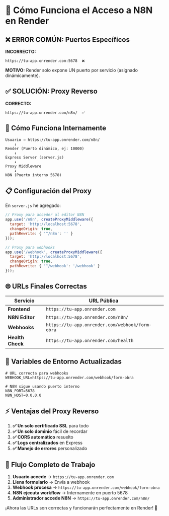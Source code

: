 # 🔧 Cómo Funciona el Acceso a N8N en Render

## ❌ **ERROR COMÚN: Puertos Específicos**

**INCORRECTO:**
```
https://tu-app.onrender.com:5678  ❌
```

**MOTIVO:** Render solo expone UN puerto por servicio (asignado dinámicamente).

## ✅ **SOLUCIÓN: Proxy Reverso**

**CORRECTO:**
```
https://tu-app.onrender.com/n8n/  ✅
```

## 🔄 **Cómo Funciona Internamente**

```
Usuario → https://tu-app.onrender.com/n8n/
    ↓
Render (Puerto dinámico, ej: 10000)
    ↓  
Express Server (server.js)
    ↓
Proxy Middleware
    ↓
N8N (Puerto interno 5678)
```

## 📋 **Configuración del Proxy**

En `server.js` he agregado:

```javascript
// Proxy para acceder al editor N8N
app.use('/n8n', createProxyMiddleware({
  target: 'http://localhost:5678',
  changeOrigin: true,
  pathRewrite: { '^/n8n': '' }
}));

// Proxy para webhooks
app.use('/webhook', createProxyMiddleware({
  target: 'http://localhost:5678',
  changeOrigin: true,
  pathRewrite: { '^/webhook': '/webhook' }
}));
```

## 🌐 **URLs Finales Correctas**

| Servicio | URL Pública |
|----------|-------------|
| **Frontend** | `https://tu-app.onrender.com` |
| **N8N Editor** | `https://tu-app.onrender.com/n8n/` |
| **Webhooks** | `https://tu-app.onrender.com/webhook/form-obra` |
| **Health Check** | `https://tu-app.onrender.com/health` |

## 🔐 **Variables de Entorno Actualizadas**

```env
# URL correcta para webhooks
WEBHOOK_URL=https://tu-app.onrender.com/webhook/form-obra

# N8N sigue usando puerto interno
N8N_PORT=5678
N8N_HOST=0.0.0.0
```

## ⚡ **Ventajas del Proxy Reverso**

1. **✅ Un solo certificado SSL** para todo
2. **✅ Un solo dominio** fácil de recordar  
3. **✅ CORS automático** resuelto
4. **✅ Logs centralizados** en Express
5. **✅ Manejo de errores** personalizado

## 🚀 **Flujo Completo de Trabajo**

1. **Usuario accede** → `https://tu-app.onrender.com`
2. **Llena formulario** → Envía a webhook
3. **Webhook procesa** → `https://tu-app.onrender.com/webhook/form-obra`
4. **N8N ejecuta workflow** → Internamente en puerto 5678
5. **Administrador accede N8N** → `https://tu-app.onrender.com/n8n/`

¡Ahora las URLs son correctas y funcionarán perfectamente en Render! 🎯
